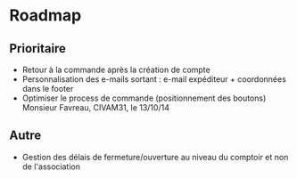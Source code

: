 # Roadmap

## Prioritaire

* Retour à la commande après la création de compte
* Personnalisation des e-mails sortant : e-mail expéditeur + coordonnées dans le footer
* Optimiser le process de commande (positionnement des boutons) Monsieur Favreau, CIVAM31, le 13/10/14

## Autre

* Gestion des délais de fermeture/ouverture au niveau du comptoir et non de l'association
